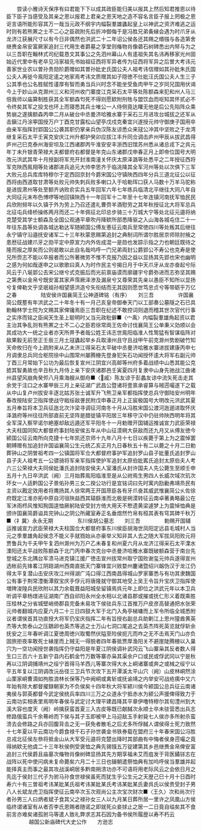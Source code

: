 <!-- { "loadSidebar": true } -->
　　尝读小雅诗天保序有曰君能下下以成其政臣能归美以报其上然后知君推恩以待臣下臣子当感受及其亲之恩以报君上君亲之恩天地之造不容名言臣子报上罔极之恩讵言语所能形容其万一哉当元政不纲宇内幅裂羣雄蠭起皇上以神武之资济难逃之运时则有若熊罴之士不二心之臣疏附先后折冲御侮于是冯胜兄弟夤縁会遇为时爪牙从龙济江获展尺寸以有今日非偶然也洪武二十二年诏公侯各还其赐之缗镪与各造第舍继赉金帛安富厥家追封三代用生者爵墓之享堂则偹物肖像砻石树碑悉出内帑与为之以三吾职在翰林式司纪载恳文其事公之先泗州幕山人有逺祖失其名讳再移家光州固始近代里中有老卒见冯家祖先书始祖征西将军异者传为征西将军异之后曽大考讳元善家世业农以曽孙贵勋阶爵赠如其曽孙妣史氏国公夫人祖考讳信赠如其孙妣朱氏国公夫人再徙今鳯阳定逺之地家焉考讳文质赠其如子隠徳不仕妣汪氏国公夫人生三子公其季也公名胜赋性谨厚有智而勇当兵兴时念不能坐受鱼肉甲午之岁同兄国用伏谒今上于妙山从克滁州三义和河州收门寨度江克采石太平等处陈额森来犯和州人马三倍我师以庙算制胜获其全军额森匄死不得则愿欵附刑牲与盟饮血而呕知其怀贰必不令终矣其军之投戈也环上而寝悉其兵士唯公一人侍侧竟达曙无他是后公先陷阵众乘势崩之遂擒额森丙申二月从破台中丞曼济哈雅水寨于采石三月进攻台城拔之还军从击鎭江丹涂寕国授万户丁酉克甘露松山望亭戊戍克秦宜兴遂授元帅守御庚子国用卒由亲军指挥封郢国公公袭其职仍掌亲兵伪汉陈友谅悉众来冦公冲其中坚败之于龙湾继复采石太平壬寅克安庆江州升都护癸卯应拔江丰升同佥调击庐州甲辰从拔武昌得庐州己巳克泰州海安坝及江西诸郡丙午淮安安丰浙西旧馆苏州悉从诸总戎下之呉元年丁未升银青荣禄大夫都督府右都督是年克山东诸郡戊申春正月上即帝位国号大明改元洪武其年十月授副将军充开封淮南潼关怀庆太原泽潞等处悉平之二年授征西将军克陜西鳯翔等处诸郡进兵追元大帅李思齐于临洮降其全军河州等处以次俱下三军大败元总兵库库特穆尔于定西回京封今爵宋国公守镇陜西四年分兵三道北征公以征西将由西道取甘肃等处败元帅失刺兵败多喇口入于哈勒珲口获人马数十万羊马驼称是进拔肃州等处至额齐讷败俞实兵五年回军六年七年练兵临清北平继往大同八年自大同征元末布色博啰等地回镇陜西十一年回军十二年至十七年连镇河南抚军恤民民兵欣附频年以久镇于外为劳上乃召还遣礼曹赍羊酒慰劳之其年秋授征北大将军总兵北征屯兵绛桥操练两月而还二十年佩征北印总步骑三十万城大宁等处北征元邉将纳克楚受其学士额森及全国公观通平章吹丹降欵所部悉降驱之入山海各城屯住二十一年往东昌等处调各城达勒达军随颍国公傅友悳征云南兵至常徳四川等处叛其后继往永宁镇守沿邉抚安诸军二十三年秋蒙恩赐第追封之典制词所谓尔胜居京师除肘掖之患厯征战建爪牙之勋平定中原宣力内外佐成混一是勋也发踪示指之力也朝廷既待之隆而报之厚矣而公则曷敢以此自名哉呜呼一门兄弟両封公爵郢公不寿公也克寿是使兄所赍志不能以卒报者而公所著微劳不惟不克报乃因之益以显扬其先郢也宋也幽明之感为何如哉遂申之以歌歌曰真人为时作民主兮揭日月于中天爪牙从龙亦奋起兮际风云于八埏郢公去宋公继兮式克振后而光前禀庙谟而廓疆宇兮爵弥进而志弥坚其赐之第赉以金帛兮既安富其家声霈厥泽渗及漏泉兮又尊荣其先亲以愚臣不知所以显扬兮复俾勒文乎坚珉祖孙相望感洪造兮矢衔结而无其因则愿世笃忠贞兮等带砺乎万亿之春
　　
　　陆安侯许国襄简王公神道碑铭（有序）　　刘三吾
　　
　　许国襄简公既塟有年洪武之二十年冬十有一月己亥皇帝御奉天门以工部奏公墓隧之石已具勅翰林学士院为文赐其家俾镵焉臣三吾职在纪述不敢控词则退而稽其世次官代行事之实序而铭之臣闻天生圣上聪明时乂当元政秕僻■〈宀禹〉内幅裂羣雄角起资以君主治其争乱则有熊罴之士不二心之臣若徐常両王佐命讨伐襄简王公单秉义効顺以会其成功大一统之业者亦天所畀予者哉公姓王讳志世鳯阳临淮人性鸷猛有智谋临阵对敌果毅无前至正壬辰三月土冦蠭起举乡兵取濠州且守且战甲午前克滁州势剧破竹知天命攸归在今上疏附来从乙未济江得采石太平破中丞曼济哈雅水寨进拔建康丙申七月调隶总兵同佥枢院徐中山围常州屡腾栅先登身犯矢石功闻授怀逺大将军右副元帅丁酉三月常始下公功为最后恢复宣州江阴宜兴高邮等州府多着战绩中山悉其能公克摅其智勇故也辛丑秋九月侍上亲下安庆诸郡邑壬寅夏四月复隶中山身先驰战江曲诸州县望风崩角癸夘八月乘海艘从御舟■〈戚〉陈友谅于彭蠡友谅中流矢死击走其余党于注口之水寨甲辰三月上亲征湖广武昌公暨诸将壹禀承睿算与贼遌嘬遂下之载从中山复卢州拔安丰逐北姑苏张士诚军升飞熊卫亲军都指挥使总兵守御陆安州明年春改按陆安卫指挥使战守戢绥敌詟民附戊申春正月上正宸极国号大明改元洪武其夏五月奉旨将本卫兵征迤北次汴梁寻调征河南冬十月从冯胜宋国公渡河迤逦进取怀庆泽潞府等州往往所部直前无坚阵是腊徙镇平阳居三年移守汉中仍驻帅陜西明年将其全军深入察罕诺尔絶塞却敌远遁还军平阳冬十一月勅赠开国辅运推诚宣力武臣荣禄大夫柱国同知大都督府事封陆安侯五年从中山征漠朔大获敌而还九月又从傅友徳今颍国公征云南所向克捷十七年凯还京师十九年八月十七日以疾薨于第上为之震悼罢朝赙赠有加追封许国谥襄简公生元统乙亥正月九日春秋五十有二以薨之十月二日勅葬钟山之阴曽祖考四一公镇国将军佥大都督府事护军追封罗山县子妣董氏追封罗山县子夫人祖考五一公骠骑将军亲军指挥使护军追封太原伯妣寗氏追封太原伯夫人考六三公荣禄大夫同侯妣潘氏追封陆安侯夫人室潘氏从封许国夫人先公薨生至顺壬申五月十九日卒洪武（阙）三月始葬鳯阳临淮至是从公祔焉生男四人长威次域次玑次环女一人适黔国公子景佑孙男三女二揆公功行是宜铭词曰先时寓内劻勷弗靖烝民有主资以戡定效用者将鹰扬其人徐常两王开国荩臣各有牙爪奋其威武惟襄简公乆佐徐府既定江淮亦拓中原自河徂陜益西其辕繇淮而北极是朔漠转征云南卓著勇略最公在军沐雨栉风惟知狥国遑恤厥躬陆安受封方倚大用天不慗遗黄梁遽梦上为震悼恤典是颁许国襄简爵谥具完钟山之阴公所藏室寿正名垂煜然竹帛有桓其表有穹其碑千秋万■〈礻冀〉永永无期
　　
　　东川侯胡公墓志　　刘三吾
　　
　　勅赐开国辅运推诚宣力武臣荣禄大夫柱国佥大都督府事东川侯臣胡海世凤阳定远县毛城村人当元之季羣雄角起侯念不能义手就戮始从亦豪举义知非其人去之随大军拔凤阳败元将贾鲁兵为千夫甲午复泗州滁州为万户乙未春复和州夏六月从龙济江得采石太平溧水溧阳还太平战败陈额森于北门丙申春次克台中丞曼济哈雅水寨既破额森营于南台先登城之东北隅台军溃马进克镇江援广徳击宣州拔常州取宁国败谢玺元帅兵遂得宣州选帐前先锋畧江阴踣湖州西南直抵天门寨锋宜兴敓婺州鏖诸暨绍兴衂伪汉于龙江仍得太平复潜山击安庆攻江州得湖广沌口得江西南昌得城山罗家寨悉与有功其隶魏国公有事于荆常澧衡潭叙宝庆手俘元将唐隆就守御其地受上吴王令旨升宝庆卫指挥使増陴浚隍兵民欣附以其力余载葺益阳城垒留镇焉呉元年上即位之洪武元年以本卫兵听调平章杨璟进征湖南广西自祁阳永州全水相以北诸县郡或摧或抚仁形义着既乘胜压桂林之分省城壁峭倚郡县完备未易攻下侯驻兵东江首推万户皮彦高替通把水张荣元帅者翻城内应夏六月二十三日四鼓大军于北门入角亭梯墉而上军令所临全城悉附议者谓侯首其功直授大将军仍宝庆指挥二年有旨授右副总兵助剿江上思州獞酋黄英杰等大势泰山之压鶵卵也英杰等逃之士万山七洞口尾追之去英杰阵死英览就俘斩余抚安之三年春听调江夏徳周徳兴取蜀然伏隘至险侯扼亢而咋之无不击焉天门山亦负固旅拒夜率敢死士縁崖而上贼无一得脱者四年春抵贾厚渔阳关不避崖陡腾栅以入巢穴为一空功闻授世袭指挥仍守益阳是年夏江阴侯调补武冈云飞山寨枭其反者数人得生口三百六十五新宁县内石鹤金竹万数等寨亦枭其渠余户口或民或俘武冈以宁是秋再以江阴调捕靖州之绥宁首得马羊西儿等寨次得大水上峒诸寨或奔之或械之绥宁以平五年复以江阴调改沅岳径三卫兵节次攻下五开潭溪太平山穴（阙）山皮林峒然涂山栗家峒曹滴如拘胜浪林长保等乃中阙峒或禽斩或抚谕靖之内举安可战疮痍中又六年始有除大都督擢録朝家为不负侯矣十四年秋大将军颍川侯今颍国公总兵征云南诸夷侯与郭英都督今武定侯统兵率四川三万之众道永宁抵赤水为颍公声援俾得致力于云南功实相表里焉明年春侯与武定讨大理平建昌降其平章伊噜特穆尔其旬澧州到大溪大容也度天（阙）岭擒获蛮首夏三入古皮等既已献馘次永顺士卒未驻营悉出兵志修路俄蛮兵千余蓦岭而下侯与其子玉即被甲上马迎敌玉手射毙七人侯亦多所射杀蛮溃去会修路之兵亦回腹背击之无一获免者散毛之后尤多所俘馘人谓侯得士死力致然十七年夏以平云南功今爵食禄千石子孙世袭金书铁券载在盟府三十年春宋国公冯胜总戎北征侯左叅将抵金山从大军受元邉将克楚出降时其部曲有中悔者侯身遌嘬之竟得纳欵无他虞二十三年秋侯例受褒恤之典先锡镪五万锭建第其乡邑继赉金帛俾安富追封三代侯爵且庙墓次偹物肖像树碑显扬其先方期享福未艾而疽发于背医鐍铩志在战阵以死中使问病未复命薨矣六月二十三日也辍朝遣祭恤典有加呜呼侯当羣雄并起能择真主而事之最其攻战溪峒居多黔南朔溃功亦不可语将用老际风云之会依日月之先迄于侯封三代子为驸马孙食世禄侯虽死而犹生乎公生元之天歴己巳十月十日酉时寿六十有三曽祖考讳某妣某氏祖考讳某妣某氏考讳某妣某氏妻呉氏以侯贵受封子男八人长斌龙虎卫指挥使征云南卒次玉次观尚公主次宝次财次■〈王久〉次和尚次行者孙男三人曰炳者斌子食其父之禄孙女三人以九月某日葬所居一里许之凤凰山方侯临终谓诸室有从者否李氏恩赐者随诺之即就死众妾捄止之居一二日竟自缢矣其不食前言亦难矣诸孤驸马等遣人致礼弊求志其石因为备书侯所履歴以寿不朽云
　　
　　越国公新庙碑代大史公作　　方逊志
　　

